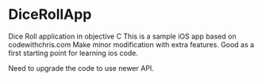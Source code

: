 DiceRollApp
===========

Dice Roll application in objective C
This is a sample iOS app based on codewithchris.com Make minor modification with extra features. Good as a first starting point for learning ios code. 

Need to upgrade the code to use newer API.
